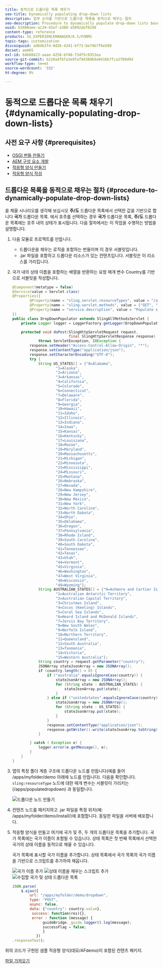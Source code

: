 ```yaml
---
title: 동적으로 드롭다운 목록 채우기
seo-title: Dynamically populating drop-down lists
description: 일부 논리를 기반으로 드롭다운 목록을 동적으로 채우는 절차
seo-description: Procedure to dynamically populate drop-down lists based on some logic
uuid: b3408aee-ac24-43af-a380-a5892abf0248
content-type: reference
products: SG_EXPERIENCEMANAGER/6.5/FORMS
topic-tags: customization
discoiquuid: ad6db3fd-0d26-4241-bf73-be74b7f6e509
docset: aem65
exl-id: 64b88423-aaae-4258-bf48-73df5c9353ea
source-git-commit: b220adf6fa3e9faf94389b9a9416b7fca2f89d9d
workflow-type: tm+mt
source-wordcount: '332'
ht-degree: 0%

---
```


# 동적으로 드롭다운 목록 채우기 {#dynamically-populating-drop-down-lists}

## 사전 요구 사항 {#prerequisites}

* [OSGI 번들 만들기](https://helpx.adobe.com/experience-manager/using/creating-osgi-bundles-digital-marketing.html)
* [AEM 구성 요소 개발](/help/sites-developing/components.md)
* [적응형 양식 만들기](../../forms/using/creating-adaptive-form.md)
* [적응형 양식 작성](../../forms/using/introduction-forms-authoring.md)

## 드롭다운 목록을 동적으로 채우는 절차 {#procedure-to-dynamically-populate-drop-down-lists}

을 채울 시나리오를 생각해 보십시오 **주/도** 드롭다운 목록에서 선택한 값을 기반으로 합니다 **국가** 드롭다운 목록. 에서 호주를 선택하는 경우 **국가** 드롭다운 목록, **주/도** 드롭다운 목록에는 호주 내의 상태가 표시됩니다. 다음 절차에서는 이 작업을 수행하는 방법을 설명합니다.

1. 다음 모듈로 프로젝트를 만듭니다.

   * 드롭다운을 채우는 로직을 포함하는 번들이며 이 경우 서블릿입니다.
   * .jar 파일을 포함하고 드롭다운 리소스가 있는 컨텐츠입니다. 서블릿은 이 리소스를 가리킵니다.

1. 국가 내의 상태 이름을 포함하는 배열을 반환하는 요청 매개 변수 Country를 기반으로 서블릿을 작성합니다.

   ```java
   @Component(metatype = false)
   @Service(value = Servlet.class)
   @Properties({
           @Property(name = "sling.servlet.resourceTypes", value = "/apps/populatedropdown"),
           @Property(name = "sling.servlet.methods", value = {"GET", "POST"}),
           @Property(name = "service.description", value = "Populate states dropdown based on country value")
   })
   public class DropDownPopulator extends SlingAllMethodsServlet {
       private Logger logger = LoggerFactory.getLogger(DropDownPopulator.class);
   
       protected void doPost(SlingHttpServletRequest request,
                             final SlingHttpServletResponse response)
               throws ServletException, IOException {
           response.setHeader("Access-Control-Allow-Origin", "*");
           response.setContentType("application/json");
           response.setCharacterEncoding("UTF-8");
           try {
               String US_STATES[] = {"0=Alabama",
                       "1=Alaska",
                       "2=Arizona",
                       "3=Arkansas",
                       "4=California",
                       "5=Colorado",
                       "6=Connecticut",
                       "7=Delaware",
                       "8=Florida",
                       "9=Georgia",
                       "10=Hawaii",
                       "11=Idaho",
                       "12=Illinois",
                       "13=Indiana",
                       "14=Iowa",
                       "15=Kansas",
                       "16=Kentucky",
                       "17=Louisiana",
                       "18=Maine",
                       "19=Maryland",
                       "20=Massachusetts",
                       "21=Michigan",
                       "22=Minnesota",
                       "23=Mississippi",
                       "24=Missouri",
                       "25=Montana",
                       "26=Nebraska",
                       "27=Nevada",
                       "28=New Hampshire",
                       "29=New Jersey",
                       "30=New Mexico",
                       "31=New York",
                       "32=North Carolina",
                       "33=North Dakota",
                       "34=Ohio",
                       "35=Oklahoma",
                       "36=Oregon",
                       "37=Pennsylvania",
                       "38=Rhode Island",
                       "39=South Carolina",
                       "40=South Dakota",
                       "41=Tennessee",
                       "42=Texas",
                       "43=Utah",
                       "44=Vermont",
                       "45=Virginia",
                       "46=Washington",
                       "47=West Virginia",
                       "48=Wisconsin",
                       "49=Wyoming"};
               String AUSTRALIAN_STATES[] = {"0=Ashmore and Cartier Islands",
                       "1=Australian Antarctic Territory",
                       "2=Australian Capital Territory",
                       "3=Christmas Island",
                       "4=Cocos (Keeling) Islands",
                       "5=Coral Sea Islands",
                       "6=Heard Island and McDonald Islands",
                       "7=Jervis Bay Territory",
                       "8=New South Wales",
                       "9=Norfolk Island",
                       "10=Northern Territory",
                       "11=Queensland",
                       "12=South Australia",
                       "13=Tasmania",
                       "14=Victoria",
                       "15=Western Australia"};
               String country = request.getParameter("country");
               JSONArray stateJsonArray = new JSONArray();
               if (country.length() > 0) {
                   if ("australia".equalsIgnoreCase(country)) {
                       stateJsonArray = new JSONArray();
                       for (String state : AUSTRALIAN_STATES) {
                           stateJsonArray.put(state);
                       }
                   } else if ("unitedstates".equalsIgnoreCase(country)) {
                       stateJsonArray = new JSONArray();
                       for (String state : US_STATES) {
                           stateJsonArray.put(state);
                       }
                   }
                   response.setContentType("application/json");
                   response.getWriter().write(stateJsonArray.toString());
               }
   
           } catch ( Exception e) {
               logger.error(e.getMessage(), e);
           }
       }
   }
   ```

1. 앱의 특정 폴더 계층 구조에 드롭다운 노드를 만듭니다(예를 들어 /apps/myfolder/demo 아래에 노드를 만듭니다). 다음을 확인합니다. `sling:resourceType` 노드에 대한 매개 변수는 서블릿이 가리키는(/apps/populatedropdown) 과 동일합니다.

   ![드롭다운 노드 만들기](assets/dropdown-node.png)

1. 컨텐츠 노드를 패키지하고 .jar 파일을 특정 위치(예: /apps/myfolder/demo/install/)에 포함합니다. 동일한 파일을 서버에 배포합니다.
1. 적응형 양식을 만들고 여기에 국가 및 주, 두 개의 드롭다운 목록을 추가합니다. 국가 목록에는 국가 이름이 포함될 수 있습니다. 상태 목록은 첫 번째 목록에서 선택한 국가의 상태 이름을 동적으로 채울 수 있습니다.

   국가 목록에 표시할 국가 이름을 추가합니다. 상태 목록에서 국가 목록의 국가 이름을 기반으로 스크립트를 추가하여 채웁니다.

   ![국가 이름 추가](assets/country-dropdown.png) ![상태 이름을 채우는 스크립트 추가](assets/state-dropdown.png) ![수집할 국가 및 상태 드롭다운 목록](assets/2dropdowns.png)

   ```javascript
   JSON.parse(
       $.ajax({
           url: "/apps/myfolder/demo/dropdown",
           type: "POST",
           async: false,
           data: {"country": country.value},
            success: function(res){},
            error : function (message) {
                 guideBridge._guide.logger().log(message);
                 successFlag = false;
                 }
              })
   .responseText);
   ```

위의 코드가 구현된 샘플 적응형 양식(데모/AFdemo)이 포함된 컨텐츠 패키지.

[파일 가져오기](assets/dropdown-demo-content-1.0.1-snapshot.zip)
